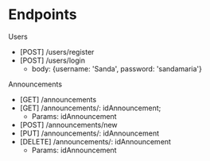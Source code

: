 # Endpoints

Users

- [POST] /users/register
- [POST] /users/login
    - body: {username: 'Sanda', password: 'sandamaria'}


Announcements

- [GET] /announcements
- [GET] /announcements/: idAnnouncement;
    - Params: idAnnouncement
- [POST] /announcements/new
- [PUT] /announcements/: idAnnouncement
- [DELETE] /announcements/: idAnnouncement
    - Params: idAnnouncement